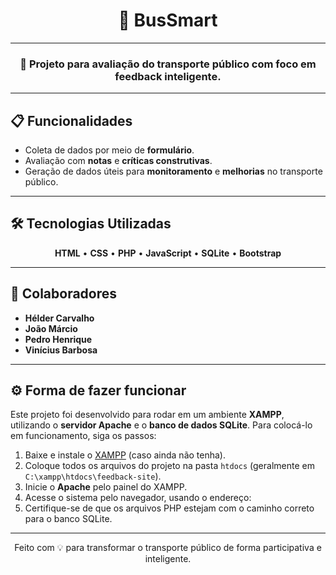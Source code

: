 <div align="center">

# 🚌 **BusSmart**

</div>

---

<div align="center">

### 🚀 Projeto para avaliação do transporte público com foco em feedback inteligente.

</div>

---

## 📋 Funcionalidades

- Coleta de dados por meio de **formulário**.
- Avaliação com **notas** e **críticas construtivas**.
- Geração de dados úteis para **monitoramento** e **melhorias** no transporte público.

---

## 🛠️ Tecnologias Utilizadas

<div align="center">

**HTML** • **CSS** • **PHP** • **JavaScript** • **SQLite** • **Bootstrap**

</div>

---

## 👥 Colaboradores
 
- **Hélder Carvalho**
- **João Márcio**
- **Pedro Henrique** 
- **Vinícius Barbosa**  

---

## ⚙️ Forma de fazer funcionar

Este projeto foi desenvolvido para rodar em um ambiente **XAMPP**, utilizando o **servidor Apache** e o **banco de dados SQLite**. Para colocá-lo em funcionamento, siga os passos:

1. Baixe e instale o [XAMPP](https://www.apachefriends.org/index.html) (caso ainda não tenha).
2. Coloque todos os arquivos do projeto na pasta `htdocs` (geralmente em `C:\xampp\htdocs\feedback-site`).
3. Inicie o **Apache** pelo painel do XAMPP.
4. Acesse o sistema pelo navegador, usando o endereço:
5. Certifique-se de que os arquivos PHP estejam com o caminho correto para o banco SQLite.

---

<div align="center">

Feito com 💡 para transformar o transporte público de forma participativa e inteligente.

</div>
